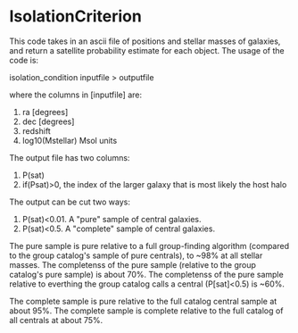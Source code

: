 # IsolationCriterion

This code takes in an ascii file of positions and stellar masses of galaxies, and return a satellite probability estimate for each object. The usage of the code is:

isolation_condition inputfile > outputfile

where the columns in [inputfile] are:
 1) ra [degrees]
 2) dec [degrees]
 3) redshift
 4) log10(Mstellar) Msol units
 
The output file has two columns:
 1) P(sat)
 2) if(Psat)>0, the index of the larger galaxy that is most likely the host halo
 
The output can be cut two ways:
 1) P(sat)<0.01. A "pure" sample of central galaxies.
 2) P(sat)<0.5. A "complete" sample of central galaxies.
 
The pure sample is pure relative to a full group-finding algorithm (compared to the group catalog's sample of pure centrals), to ~98% at all stellar masses. The completenss of the pure sample (relative to the group catalog's pure sample) is about 70%. The completenss of the pure sample relative to everthing the group catalog calls a central (P[sat]<0.5) is ~60%.

The complete sample is pure relative to the full catalog central sample at about 95%. The complete sample is complete relative to the full catalog of all centrals at about 75%. 

